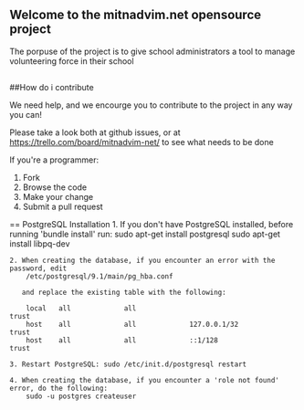 ## Welcome to the mitnadvim.net opensource project

The porpuse of the project is to give school administrators a tool to manage volunteering force in their school

##


##How do i contribute

We need help, and we encourge you to contribute to the project in any way you can!

Please take a look both at github issues, or at https://trello.com/board/mitnadvim-net/ to see what needs to be done


If you're a programmer:
1) Fork
2) Browse the code
3) Make your change
4) Submit a pull request


== PostgreSQL Installation
    1. If you don't have PostgreSQL installed, before running 'bundle install' run:
        sudo apt-get install postgresql
        sudo apt-get install libpq-dev

    2. When creating the database, if you encounter an error with the password, edit
        /etc/postgresql/9.1/main/pg_hba.conf

       and replace the existing table with the following:

        local   all             all                                     trust
        host    all             all             127.0.0.1/32            trust
        host    all             all             ::1/128                 trust

    3. Restart PostgreSQL: sudo /etc/init.d/postgresql restart

    4. When creating the database, if you encounter a 'role not found' error, do the following:
        sudo -u postgres createuser
